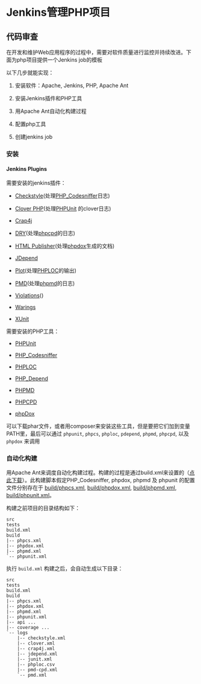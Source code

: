 # Jenkins管理PHP项目

## 代码审查

在开发和维护Web应用程序的过程中，需要对软件质量进行监控并持续改进。下面为php项目提供一个Jenkins job的模板

以下几步就能实现：

1. 安装软件：Apache, Jenkins, PHP, Apache Ant

2. 安装Jenkins插件和PHP工具

3. 用Apache Ant自动化构建过程

4. 配置php工具

5. 创建jenkins job

### 安装

#### Jenkins Plugins

需要安装的jenkins插件：

* [Checkstyle](http://wiki.jenkins-ci.org/display/JENKINS/Checkstyle+Plugin)(处理[PHP_Codesniffer](https://github.com/squizlabs/PHP_CodeSniffer)日志)

* [Clover PHP](http://wiki.jenkins-ci.org/display/JENKINS/Clover+PHP+Plugin)(处理[PHPUnit](https://github.com/squizlabs/PHP_CodeSniffer) 的clover日志)

* [Crap4j](http://wiki.jenkins-ci.org/display/JENKINS/Crap4J+Plugin)

* [DRY](http://wiki.jenkins-ci.org/display/JENKINS/DRY+Plugin)(处理[phpcpd](https://github.com/sebastianbergmann/phpcpd)的日志)

* [HTML Publisher](http://wiki.jenkins-ci.org/display/JENKINS/HTML+Publisher+Plugin)(处理[phpdox](http://phpdox.de/)生成的文档)

* [JDepend](http://wiki.jenkins-ci.org/display/JENKINS/JDepend+Plugin)

* [Plot](http://wiki.jenkins-ci.org/display/JENKINS/Plot+Plugin)(处理[PHPLOC](https://github.com/sebastianbergmann/phploc)的输出)

* [PMD](http://wiki.jenkins-ci.org/display/JENKINS/PMD+Plugin)(处理[phpmd](http://phpmd.org/)的日志)

* [Violations](http://wiki.jenkins-ci.org/display/JENKINS/Violations)()

* [Warings](https://wiki.jenkins-ci.org/display/JENKINS/Warnings+Plugin)

* [XUnit](http://wiki.jenkins-ci.org/display/JENKINS/xUnit+Plugin)

需要安装的PHP工具：

* [PHPUnit](https://github.com/squizlabs/PHP_CodeSniffer)

* [PHP_Codesniffer](https://github.com/squizlabs/PHP_CodeSniffer)

* [PHPLOC](https://github.com/sebastianbergmann/phploc)

* [PHP_Depend](http://pdepend.org/)

* [PHPMD](http://phpmd.org/)

* [PHPCPD](https://github.com/sebastianbergmann/phpcpd)

* [phpDox](http://phpdox.de/)

可以下载phar文件，或者用composer来安装这些工具，但是要把它们加到变量PATH里，最后可以通过 `phpunit`, `phpcs`, `phploc`, `pdepend`, `phpmd`, `phpcpd`, 以及 `phpdox` 来调用


### 自动化构建

用Apache Ant来调度自动化构建过程。构建的过程是通过build.xml来设置的（[点此下载](https://github.com/suhelen/baiyang/blob/master/jenkins/build.xml)）。此构建脚本假定PHP_Codesniffer, phpdox, phpmd 及 phpunit 的配置文件分别存在于 [build/phpcs.xml](https://github.com/suhelen/baiyang/blob/master/jenkins/phpcs.xml), [build/phpdox.xml](https://github.com/suhelen/baiyang/blob/master/jenkins/phpdox.xml), [build/phpmd.xml](https://github.com/suhelen/baiyang/blob/master/jenkins/phpmd.xml), [build/phpunit.xml](https://github.com/suhelen/baiyang/blob/master/jenkins/phpunit.xml)。

构建之前项目的目录结构如下：

```
src
tests
build.xml
build
|-- phpcs.xml
|-- phpdox.xml
|-- phpmd.xml
`-- phpunit.xml
```

执行 `build.xml` 构建之后，会自动生成以下目录：

```
src
tests
build.xml
build
|-- phpcs.xml
|-- phpdox.xml
|-- phpmd.xml
|-- phpunit.xml
|-- api ...
|-- coverage ...
`-- logs
    |-- checkstyle.xml
    |-- clover.xml
    |-- crap4j.xml
    |-- jdepend.xml
    |-- junit.xml
    |-- phploc.csv
    |-- pmd-cpd.xml
    `-- pmd.xml
```

 
